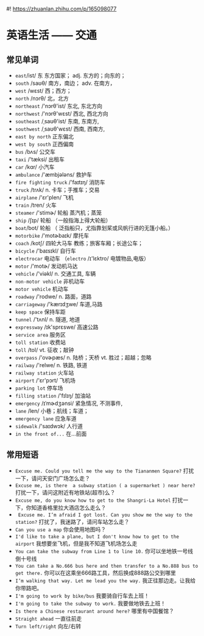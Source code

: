 #! https://zhuanlan.zhihu.com/p/165098077
# 英语生活 —— 交通


## 常见单词

- `east`/ist/ 东 东方国家； adj. 东方的；向东的；
- `south` /saʊθ/ 南方，南边； adv. 在南方，
- `west` /wɛst/  西；西方；
- `north` /nɔrθ/ 北，北方
- `northeast` /'nɔrθ'ist/ 东北,  东北方向
- `northwest` /'nɔrθ'wɛst/ 西北, 西北方向
- `southeast` /ˌsaʊθ'ist/  东南, 东南方, 
- `southwest` /ˌsaʊθ'wɛst/ 西南, 西南方, 
- `east by north` 正东偏北
- `west by south` 正西偏南
- `bus` /bʌs/ 公交车
- `taxi` /'tæksi/ 出租车
- `car` /kɑr/ 小汽车
- `ambulance`  /'æmbjələns/ 救护车
- `fire fighting truck` /'faɪtɪŋ/ 消防车
- `truck` /trʌk/ n. 卡车；手推车；交易
- `airplane` /'ɛr'plen/ 飞机
- `train` /tren/ 火车
- `steamer` /'stimɚ/ 轮船 蒸汽机；蒸笼
- `ship` /ʃɪp/ 轮船 （一般指海上得大轮船）
- `boat`/bot/ 轮船 （ 泛指船只，尤指靠划桨或风帆行进的无篷小船。）
- `motorbike` /'motɚbaɪk/ 摩托车
- `coach` /kotʃ/ 四轮大马车 教练；旅客车厢；长途公车；
- `bicycle`  /'baɪsɪkl/ 自行车 
- `electrocar` 电动车 （`electro` /ɪ'lɛktro/ 电镀物品,电版）
- `motor` /'motɚ/ 发动机马达
- `vehicle` /'viəkl/  n. 交通工具, 车辆
- `non-motor vehicle` 非机动车
- `motor vehicle` 机动车
- `roadway` /'rodwe/ n. 路面，道路
- `carriageway` /'kærɪdʒwe/  车道,马路
- `keep space` 保持车距
- `tunnel` /'tʌnl/ n. 隧道, 地道
- `expressway` /ɪk'sprɛswe/ 高速公路
- `service area` 服务区
- `toll station` 收费站
- `toll` /tol/ vt. 征收；敲钟
- `overpass` /'ovɚpæs/ n. 陆桥；天桥 vt. 胜过；超越；忽略
- `railway` /'relwe/ n. 铁路, 铁道
- `railway station` 火车站
- `airport` /'ɛr'pɔrt/ 飞机场
- `parking lot` 停车场
- `filling station` /'fɪlɪŋ/ 加油站
- `emergency` /ɪˈmɚdʒənsi/ 紧急情况, 不测事件, 
- `lane` /len/ 小巷；航线；车道；
- `emergency lane`  应急车道
- `sidewalk` /'saɪdwɔk/ 人行道
- `in the front of...` 在...前面




## 常用短语

- `Excuse me. Could you tell me the way to the Tiananmen Square?` 打扰一下，请问天安门广场怎么走？
- `Excuse me, is there  a subway station ( a supermarket ) near here?` 打扰一下，请问这附近有地铁站(超市)么？
- `Excuse me, do you know how to get to the Shangri-La Hotel` 打扰一下，你知道香格里拉大酒店怎么走么？
- ` Excuse me. I’m afraid I got lost. Can you show me the way to the station?` 打扰了，我迷路了，请问车站怎么走？
- `Can you use a map` 你会使用地图吗？
- `I'd like to take a plane, but I don't know how to get to the airport` 我想要坐飞机，但是我不知道飞机场怎么走
- `You can take the subway from Line 1 to line 10.` 你可以坐地铁一号线倒十号线
- `You can take a No.666 bus here and then transfer to a No.888 bus to get there.` 你可以在这乘坐666路工具，然后换成888路公交到哪里
- `I’m walking that way. Let me lead you the way.` 我正往那边走。让我给你带路吧。
- `I'm going to work by bike/bus` 我要骑自行车去上班！
- `I'm going to take the subway to work.` 我要做地铁去上班！
- `Is there a Chinese restaurant around here?` 哪里有中国餐馆？
- `Straight ahead` 一直往前走
- `Turn left/right` 向左/右转



